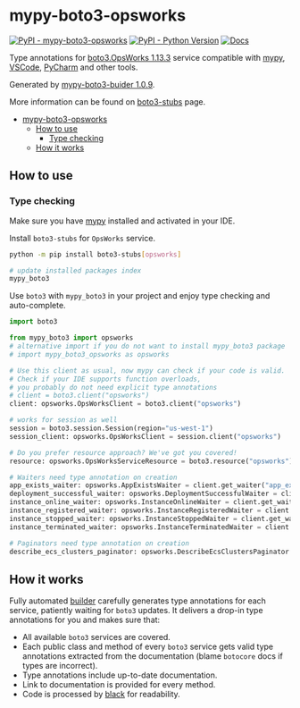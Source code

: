 # mypy-boto3-opsworks

[![PyPI - mypy-boto3-opsworks](https://img.shields.io/pypi/v/mypy-boto3-opsworks.svg?color=blue)](https://pypi.org/project/mypy-boto3-opsworks)
[![PyPI - Python Version](https://img.shields.io/pypi/pyversions/mypy-boto3-opsworks.svg?color=blue)](https://pypi.org/project/mypy-boto3-opsworks)
[![Docs](https://img.shields.io/readthedocs/mypy-boto3-builder.svg?color=blue)](https://mypy-boto3-builder.readthedocs.io/)

Type annotations for
[boto3.OpsWorks 1.13.3](https://boto3.amazonaws.com/v1/documentation/api/1.13.3/reference/services/opsworks.html#OpsWorks) service
compatible with [mypy](https://github.com/python/mypy), [VSCode](https://code.visualstudio.com/),
[PyCharm](https://www.jetbrains.com/pycharm/) and other tools.

Generated by [mypy-boto3-buider 1.0.9](https://github.com/vemel/mypy_boto3_builder).

More information can be found on [boto3-stubs](https://pypi.org/project/boto3-stubs/) page.

- [mypy-boto3-opsworks](#mypy-boto3-opsworks)
  - [How to use](#how-to-use)
    - [Type checking](#type-checking)
  - [How it works](#how-it-works)

## How to use

### Type checking

Make sure you have [mypy](https://github.com/python/mypy) installed and activated in your IDE.

Install `boto3-stubs` for `OpsWorks` service.

```bash
python -m pip install boto3-stubs[opsworks]

# update installed packages index
mypy_boto3
```

Use `boto3` with `mypy_boto3` in your project and enjoy type checking and auto-complete.

```python
import boto3

from mypy_boto3 import opsworks
# alternative import if you do not want to install mypy_boto3 package
# import mypy_boto3_opsworks as opsworks

# Use this client as usual, now mypy can check if your code is valid.
# Check if your IDE supports function overloads,
# you probably do not need explicit type annotations
# client = boto3.client("opsworks")
client: opsworks.OpsWorksClient = boto3.client("opsworks")

# works for session as well
session = boto3.session.Session(region="us-west-1")
session_client: opsworks.OpsWorksClient = session.client("opsworks")

# Do you prefer resource approach? We've got you covered!
resource: opsworks.OpsWorksServiceResource = boto3.resource("opsworks")

# Waiters need type annotation on creation
app_exists_waiter: opsworks.AppExistsWaiter = client.get_waiter("app_exists")
deployment_successful_waiter: opsworks.DeploymentSuccessfulWaiter = client.get_waiter("deployment_successful")
instance_online_waiter: opsworks.InstanceOnlineWaiter = client.get_waiter("instance_online")
instance_registered_waiter: opsworks.InstanceRegisteredWaiter = client.get_waiter("instance_registered")
instance_stopped_waiter: opsworks.InstanceStoppedWaiter = client.get_waiter("instance_stopped")
instance_terminated_waiter: opsworks.InstanceTerminatedWaiter = client.get_waiter("instance_terminated")

# Paginators need type annotation on creation
describe_ecs_clusters_paginator: opsworks.DescribeEcsClustersPaginator = client.get_paginator("describe_ecs_clusters")
```

## How it works

Fully automated [builder](https://github.com/vemel/mypy_boto3_builder) carefully generates
type annotations for each service, patiently waiting for `boto3` updates. It delivers
a drop-in type annotations for you and makes sure that:

- All available `boto3` services are covered.
- Each public class and method of every `boto3` service gets valid type annotations
  extracted from the documentation (blame `botocore` docs if types are incorrect).
- Type annotations include up-to-date documentation.
- Link to documentation is provided for every method.
- Code is processed by [black](https://github.com/psf/black) for readability.
